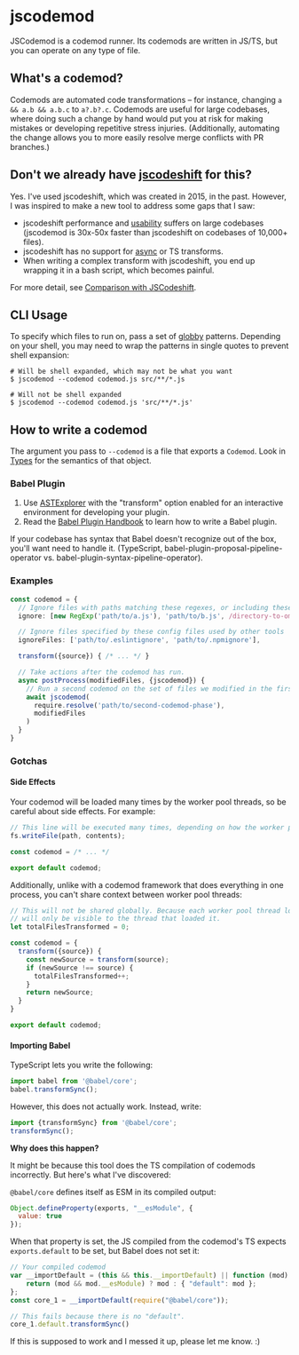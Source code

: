 # jscodemod
JSCodemod is a codemod runner. Its codemods are written in JS/TS, but you can operate on any type of file.

## What's a codemod?
Codemods are automated code transformations – for instance, changing `a && a.b && a.b.c` to `a?.b?.c`. Codemods are useful for large codebases, where doing such a change by hand would put you at risk for making mistakes or developing repetitive stress injuries. (Additionally, automating the change allows you to more easily resolve merge conflicts with PR branches.)

## Don't we already have [jscodeshift](https://github.com/facebook/jscodeshift) for this?
Yes. I've used jscodeshift, which was created in 2015, in the past. However, I was inspired to make a new tool to address some gaps that I saw:

* jscodeshift performance and [usability](https://github.com/facebook/jscodeshift/issues/335) suffers on large codebases (jscodemod is 30x-50x faster than jscodeshift on codebases of 10,000+ files).
* jscodeshift has no support for [async](https://github.com/facebook/jscodeshift/issues/254) or TS transforms.
* When writing a complex transform with jscodeshift, you end up wrapping it in a bash script, which becomes painful.

For more detail, see [Comparison with JSCodeshift](docs/comparison-with-jscodeshift.md).

## CLI Usage
To specify which files to run on, pass a set of [globby](https://www.npmjs.com/package/globby) patterns. Depending on your shell, you may need to wrap the patterns in single quotes to prevent shell expansion:

```
# Will be shell expanded, which may not be what you want
$ jscodemod --codemod codemod.js src/**/*.js

# Will not be shell expanded
$ jscodemod --codemod codemod.js 'src/**/*.js'
```

## How to write a codemod
The argument you pass to `--codemod` is a file that exports a `Codemod`. Look in [Types](src/types.ts) for the semantics of that object.
### Babel Plugin
1. Use [ASTExplorer](https://astexplorer.net/) with the "transform" option enabled for an interactive environment for developing your plugin.
1. Read the [Babel Plugin Handbook](https://github.com/jamiebuilds/babel-handbook/) to learn how to write a Babel plugin.

If your codebase has syntax that Babel doesn't recognize out of the box, you'll want need to handle it. (TypeScript, babel-plugin-proposal-pipeline-operator vs. babel-plugin-syntax-pipeline-operator).

### Examples
```ts
const codemod = {
  // Ignore files with paths matching these regexes, or including these strings.
  ignore: [new RegExp('path/to/a.js'), 'path/to/b.js', /directory-to-omit/],

  // Ignore files specified by these config files used by other tools
  ignoreFiles: ['path/to/.eslintignore', 'path/to/.npmignore'],

  transform({source}) { /* ... */ }

  // Take actions after the codemod has run.
  async postProcess(modifiedFiles, {jscodemod}) {
    // Run a second codemod on the set of files we modified in the first phase.
    await jscodemod(
      require.resolve('path/to/second-codemod-phase'),
      modifiedFiles
    )
  }
}
```

### Gotchas
#### Side Effects
Your codemod will be loaded many times by the worker pool threads, so be careful about side effects. For example:

```js
// This line will be executed many times, depending on how the worker pool is managed.
fs.writeFile(path, contents);

const codemod = /* ... */

export default codemod;
```

Additionally, unlike with a codemod framework that does everything in one process, you can't share context between worker pool threads:

```js
// This will not be shared globally. Because each worker pool thread loads the codemod separately, this closure variable
// will only be visible to the thread that loaded it.
let totalFilesTransformed = 0;

const codemod = {
  transform({source}) {
    const newSource = transform(source);
    if (newSource !== source) {
      totalFilesTransformed++;
    }
    return newSource;
  }
}

export default codemod;
```

#### Importing Babel
TypeScript lets you write the following:

```ts
import babel from '@babel/core';
babel.transformSync();
```

However, this does not actually work. Instead, write:

```ts
import {transformSync} from '@babel/core';
transformSync();
```

**Why does this happen?**

It might be because this tool does the TS compilation of codemods incorrectly. But here's what I've discovered:

`@babel/core` defines itself as ESM in its compiled output:

```js
Object.defineProperty(exports, "__esModule", {
  value: true
});
```

When that property is set, the JS compiled from the codemod's TS expects `exports.default` to be set, but Babel does not set it:

```js
// Your compiled codemod
var __importDefault = (this && this.__importDefault) || function (mod) {
    return (mod && mod.__esModule) ? mod : { "default": mod };
};
const core_1 = __importDefault(require("@babel/core"));

// This fails because there is no "default".
core_1.default.transformSync()
```

If this is supposed to work and I messed it up, please let me know. :)

<!-- TODO: maybe this has to do with `esModuleInterop`. -->

